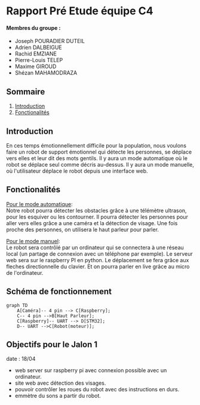 # Rapport Pré Etude équipe C4

#### Membres du groupe : 
- Joseph POURADIER DUTEIL
- Adrien DALBEIGUE
- Rachid EMZIANE
- Pierre-Louis TELEP
- Maxime GIROUD
- Shézan MAHAMODRAZA

## Sommaire
1. [Introduction](#introduction)
2. [Fonctionalités](#fonctionalités)



## Introduction

En ces temps émotionnellement  difficile pour la population, nous voulons faire un robot de support émotionnel qui détecte les personnes, se déplace vers elles et leur dit des mots gentils.  Il y aura un mode automatique où le robot se déplace seul comme décris au-dessus. Il y aura un mode manuelle, où l'utilisateur déplace le robot depuis une interface web.

## Fonctionalités

<u>Pour le mode automatique</u>:  
Notre robot pourra détecter  les obstacles grâce à une télémètre ultrason, pour les esquiver ou les contourner. Il pourra détecter les personnes pour aller vers elles grâce a une caméra et la détection de visage. Une fois proche des personnes, on utilisera le haut parleur pour parler.

<u>Pour le mode manuel</u>:  
Le robot sera contrôlé par un ordinateur qui se connectera à une réseau local (un partage de connexion avec un téléphone par exemple). Le serveur web sera sur le raspberry PI en python. Le déplacement se fera grâce aux fleches directionnelle du clavier. Et on pourra parler en live grâce au micro de l'ordinateur. 

## Schéma de fonctionnement

```mermaid
graph TD
    A[Caméra]-- 4 pin --> C[Raspberry];
    C-- 4 pin -->B[Haut Parleur];
    C[Raspberry]-- UART --> D[STM32];
    D-- UART -->C[Robot(moteur)];

```

## Objectifs pour le Jalon 1

date : 18/04 
- web server sur raspberry pi avec connexion possible avec un ordinateur.
- site web avec détection des visages.
- pouvoir contrôler les roues du robot avec des instructions en durs.
- emmètre du sons a partir du robot.





